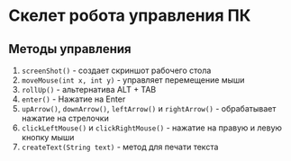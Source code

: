# Скелет робота управления ПК

## Методы управления

1) `screenShot()` - создает скриншот рабочего стола
2) `moveMouse(int x, int y)` - управляет перемещение мыши
3) `rollUp()` - альтернатива ALT + TAB
4) `enter()` - Нажатие на Enter
5) `upArrow()`, `downArrow()`, `leftArrow()` и `rightArrow()` - обрабатывает нажатие на стрелочки
6) `clickLeftMouse()` и `clickRightMouse()` - нажатие на правую и левую кнопку мыши
7) `createText(String text)` - метод для печати текста